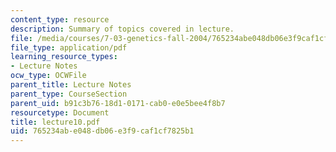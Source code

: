 ```yaml
---
content_type: resource
description: Summary of topics covered in lecture.
file: /media/courses/7-03-genetics-fall-2004/765234abe048db06e3f9caf1cf7825b1_lecture10.pdf
file_type: application/pdf
learning_resource_types:
- Lecture Notes
ocw_type: OCWFile
parent_title: Lecture Notes
parent_type: CourseSection
parent_uid: b91c3b76-18d1-0171-cab0-e0e5bee4f8b7
resourcetype: Document
title: lecture10.pdf
uid: 765234ab-e048-db06-e3f9-caf1cf7825b1
---
```


